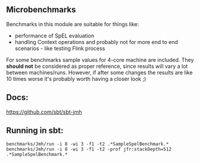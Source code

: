 Microbenchmarks
---------------
Benchmarks in this module are suitable for things like:
- performance of SpEL evaluation
- handling Context operations
and probably not for more end to end scenarios - like testing Flink process

For some benchmarks sample values for 4-core machine are included. They **should not** be considered
as proper reference, since results will vary a lot between machines/runs. However, if after some changes
the results are like 10 times worse it's probably worth having a closer look ;)


Docs:
-----
https://github.com/sbt/sbt-jmh

Running in sbt:
---------------
```
benchmarks/Jmh/run -i 8 -wi 3 -f1 -t2 .*SampleSpelBenchmark.*
benchmarks/Jmh/run -i 8 -wi 3 -f1 -t2 -prof jfr:stackDepth=512 .*SampleSpelBenchmark.*
```
